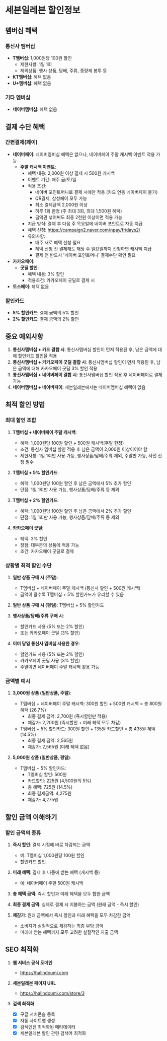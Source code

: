 # 세븐일레븐 할인정보

## 멤버십 혜택

### 통신사 멤버십

- **T멤버십**: 1,000원당 100원 할인
  - 제한사항: 1일 1회
  - 제외상품: 행사 상품, 담배, 주류, 종량제 봉투 등
- **KT멤버십**: 혜택 없음
- **U+멤버십**: 혜택 없음

### 기타 멤버십

- **네이버멤버십**: 혜택 없음

## 결제 수단 혜택

### 간편결제(페이)

- **네이버페이**: 네이버멤버십 혜택은 없으나, 네이버페이 주말 캐시백 이벤트 적용 가능
  - **주말 캐시백 이벤트**:
    - 혜택 내용: 2,000원 이상 결제 시 500원 캐시백
    - 이벤트 기간: 매주 금/토/일
    - 적용 조건:
      - 네이버 포인트머니로 결제 시에만 적용 (카드 연동 네이버페이 불가)
      - QR결제, 삼성페이 모두 가능
      - 최소 결제금액 2,000원 이상
      - 하루 1회 한정 (주 최대 3회, 최대 1,500원 혜택)
      - 금액권 섞어써도 최종 2천원 이상이면 적용 가능
    - 지급 방식: 결제 후 다음 주 목요일에 네이버 포인트로 자동 지급
    - 혜택 신청: https://campaign2.naver.com/npay/fridays2/
    - 유의사항:
      - 매주 새로 혜택 신청 필요
      - 혜택 신청 전 결제해도 해당 주 일요일까지 신청하면 캐시백 지급
      - 결제 전 반드시 '네이버 포인트머니' 결제수단 확인 필요
- **카카오페이**:
  - **굿딜 할인**:
    - 혜택 내용: 3% 할인
    - 적용조건: 카카오페이 굿딜로 결제 시
- **토스페이**: 혜택 없음

### 할인카드

- **5% 할인카드**: 결제 금액의 5% 할인
- **2% 할인카드**: 결제 금액의 2% 할인

## 중요 예외사항

1. **통신사멤버십 + 카드 결합 시**: 통신사멤버십 할인이 먼저 적용된 후, 남은 금액에 대해 할인카드 할인율 적용
2. **통신사멤버십 + 카카오페이 굿딜 결합 시**: 통신사멤버십 할인이 먼저 적용된 후, 남은 금액에 대해 카카오페이 굿딜 3% 할인 적용
3. **통신사멤버십 + 네이버페이 결합 시**: 통신사멤버십 할인 적용 후 네이버페이로 결제 가능
4. **네이버멤버십 + 네이버페이**: 세븐일레븐에서는 네이버멤버십 혜택이 없음

## 최적 할인 방법

### 최대 할인 조합

1. **T멤버십 + 네이버페이 주말 캐시백**:

   - 혜택: 1,000원당 100원 할인 + 500원 캐시백(주말 한정)
   - 조건: 통신사 멤버십 할인 적용 후 남은 금액이 2,000원 이상이어야 함
   - 제한사항: 1일 1회만 사용 가능, 행사상품/담배/주류 제외, 주말만 가능, 사전 신청 필수

2. **T멤버십 + 5% 할인카드**:

   - 혜택: 1,000원당 100원 할인 후 남은 금액에서 5% 추가 할인
   - 단점: 1일 1회만 사용 가능, 행사상품/담배/주류 등 제외

3. **T멤버십 + 2% 할인카드**:

   - 혜택: 1,000원당 100원 할인 후 남은 금액에서 2% 추가 할인
   - 단점: 1일 1회만 사용 가능, 행사상품/담배/주류 등 제외

4. **카카오페이 굿딜**:
   - 혜택: 3% 할인
   - 장점: 대부분의 상품에 적용 가능
   - 조건: 카카오페이 굿딜로 결제

### 상황별 최적 할인 수단

1. **일반 상품 구매 시 (주말)**:

   - T멤버십 + 네이버페이 주말 캐시백 (통신사 할인 + 500원 캐시백)
   - 금액이 클수록 T멤버십 + 5% 할인카드가 유리할 수 있음

2. **일반 상품 구매 시 (평일)**: T멤버십 + 5% 할인카드

3. **행사상품/담배/주류 구매 시**:

   - 할인카드 사용 (5% 또는 2% 할인)
   - 또는 카카오페이 굿딜 (3% 할인)

4. **이미 당일 통신사 멤버십 사용한 경우**:
   - 할인카드 사용 (5% 또는 2% 할인)
   - 카카오페이 굿딜 사용 (3% 할인)
   - 주말이면 네이버페이 주말 캐시백 활용 가능

### 금액별 예시

1. **3,000원 상품 (일반상품, 주말)**:

   - T멤버십 + 네이버페이 주말 캐시백: 300원 할인 + 500원 캐시백 = 총 800원 혜택 (26.7%)
     - 최종 결제 금액: 2,700원 (즉시할인만 적용)
     - 체감가: 2,200원 (즉시할인 + 미래 혜택 모두 차감)
   - T멤버십 + 5% 할인카드: 300원 할인 + 135원 카드할인 = 총 435원 혜택 (14.5%)
     - 최종 결제 금액: 2,565원
     - 체감가: 2,565원 (미래 혜택 없음)

2. **5,000원 상품 (일반상품, 평일)**:
   - T멤버십 + 5% 할인카드:
     - T멤버십 할인: 500원
     - 카드할인: 225원 (4,500원의 5%)
     - 총 혜택: 725원 (14.5%)
     - 최종 결제금액: 4,275원
     - 체감가: 4,275원

## 할인 금액 이해하기

### 할인 금액의 종류

1. **즉시 할인**: 결제 시점에 바로 차감되는 금액

   - 예: T멤버십 1,000원당 100원 할인
   - 할인카드 할인

2. **미래 혜택**: 결제 후 나중에 받는 혜택 (캐시백 등)

   - 예: 네이버페이 주말 500원 캐시백

3. **총 혜택 금액**: 즉시 할인과 미래 혜택을 모두 합한 금액

4. **최종 결제 금액**: 실제로 결제 시 지불하는 금액 (원래 금액 - 즉시 할인)

5. **체감가**: 원래 금액에서 즉시 할인과 미래 혜택을 모두 차감한 금액
   - 소비자가 실질적으로 체감하는 최종 부담 금액
   - 미래에 받는 혜택까지 모두 고려한 실질적인 지출 금액

## SEO 최적화

1. **웹 서비스 공식 도메인**

   - https://halindoumi.com

2. **세븐일레븐 페이지 URL**

   - https://halindoumi.com/store/3

3. **검색 최적화**
   - [x] 구글 서치콘솔 등록
   - [x] 자동 사이트맵 생성
   - [x] 검색엔진 최적화된 메타데이터
   - [x] 세븐일레븐 할인 관련 검색어 최적화
